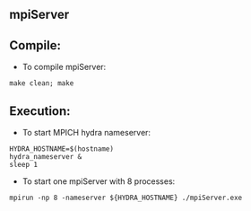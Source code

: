 
 mpiServer
 ---------

## Compile:
   * To compile mpiServer:
```
make clean; make
```

## Execution:

   * To start MPICH hydra nameserver:
```
HYDRA_HOSTNAME=$(hostname)
hydra_nameserver &
sleep 1
```

   * To start one mpiServer with 8 processes:
```
mpirun -np 8 -nameserver ${HYDRA_HOSTNAME} ./mpiServer.exe
```

